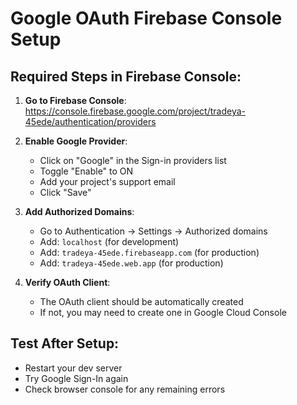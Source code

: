# Google OAuth Firebase Console Setup

## Required Steps in Firebase Console:

1. **Go to Firebase Console**: https://console.firebase.google.com/project/tradeya-45ede/authentication/providers

2. **Enable Google Provider**:
   - Click on "Google" in the Sign-in providers list
   - Toggle "Enable" to ON
   - Add your project's support email
   - Click "Save"

3. **Add Authorized Domains**:
   - Go to Authentication → Settings → Authorized domains
   - Add: `localhost` (for development)
   - Add: `tradeya-45ede.firebaseapp.com` (for production)
   - Add: `tradeya-45ede.web.app` (for production)

4. **Verify OAuth Client**:
   - The OAuth client should be automatically created
   - If not, you may need to create one in Google Cloud Console

## Test After Setup:
- Restart your dev server
- Try Google Sign-In again
- Check browser console for any remaining errors

